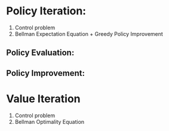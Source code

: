 # Policy Iteration: 
1. Control problem
2. Bellman Expectation Equation + Greedy Policy Improvement
 
## Policy Evaluation:
## Policy Improvement:

# Value Iteration
1. Control problem
2. Bellman Optimality Equation 


